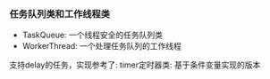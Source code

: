 ### 任务队列类和工作线程类

- TaskQueue: 一个线程安全的任务队列类
- WorkerThread: 一个处理任务队列的工作线程

支持delay的任务，实现参考了: timer定时器类: 基于条件变量实现的版本
